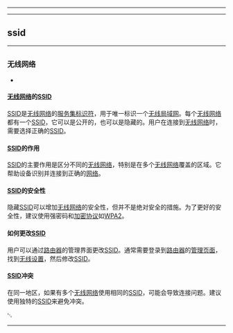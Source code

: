 # 
___
___
## ssid
___
## 
### 无线网络
- 
#### [无线网络](https://zh.wikipedia.org/wiki/无线网络)的[SSID](https://zh.wikipedia.org/wiki/SSID)
[SSID](https://zh.wikipedia.org/wiki/SSID)是[无线网络](https://zh.wikipedia.org/wiki/无线网络)的[服务集标识符](https://zh.wikipedia.org/wiki/服务集标识符)，用于唯一标识一个[无线局域网](https://zh.wikipedia.org/wiki/无线局域网)。每个[无线网络](https://zh.wikipedia.org/wiki/无线网络)都有一个[SSID](https://zh.wikipedia.org/wiki/SSID)，它可以是公开的，也可以是隐藏的。用户在连接到[无线网络](https://zh.wikipedia.org/wiki/无线网络)时，需要选择正确的[SSID](https://zh.wikipedia.org/wiki/SSID)。

#### [SSID](https://zh.wikipedia.org/wiki/SSID)的作用
[SSID](https://zh.wikipedia.org/wiki/SSID)的主要作用是区分不同的[无线网络](https://zh.wikipedia.org/wiki/无线网络)，特别是在多个[无线网络](https://zh.wikipedia.org/wiki/无线网络)覆盖的区域。它帮助设备识别并连接到正确的[网络](https://zh.wikipedia.org/wiki/网络)。

#### [SSID](https://zh.wikipedia.org/wiki/SSID)的安全性
隐藏[SSID](https://zh.wikipedia.org/wiki/SSID)可以增加[无线网络](https://zh.wikipedia.org/wiki/无线网络)的安全性，但并不是绝对安全的措施。为了更好的安全性，建议使用强密码和[加密协议](https://zh.wikipedia.org/wiki/加密协议)如[WPA2](https://zh.wikipedia.org/wiki/WPA2)。

#### 如何更改[SSID](https://zh.wikipedia.org/wiki/SSID)
用户可以通过[路由器](https://zh.wikipedia.org/wiki/路由器)的管理界面更改[SSID](https://zh.wikipedia.org/wiki/SSID)。通常需要登录到[路由器](https://zh.wikipedia.org/wiki/路由器)的[管理页面](https://zh.wikipedia.org/wiki/管理页面)，找到[无线设置](https://zh.wikipedia.org/wiki/无线设置)，然后修改[SSID](https://zh.wikipedia.org/wiki/SSID)。

#### [SSID](https://zh.wikipedia.org/wiki/SSID)冲突
在同一地区，如果有多个[无线网络](https://zh.wikipedia.org/wiki/无线网络)使用相同的[SSID](https://zh.wikipedia.org/wiki/SSID)，可能会导致连接问题。建议使用独特的[SSID](https://zh.wikipedia.org/wiki/SSID)来避免冲突。

␃
___
